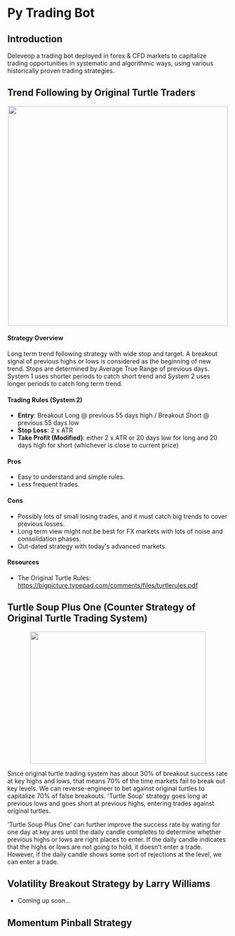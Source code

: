 # Py Trading Bot

## Introduction

Deleveop a trading bot deployed in forex & CFD markets to capitalize trading opportunities in systematic and algorithmic ways, using various historically proven trading strategies.

## Trend Following by Original Turtle Traders

<p align="center">
  <img width="500" height="500" src="https://user-images.githubusercontent.com/41933169/113924806-3f7f0e00-97b8-11eb-918a-b2b2cd8e8e0b.png">
</p>

#### Strategy Overview

Long term trend following strategy with wide stop and target. A breakout signal of previous highs or lows is considered as the beginning of new trend. Stops are determined by Average True Range of previous days. System 1 uses shorter periods to catch short trend and System 2 uses longer periods to catch long term trend.

#### Trading Rules (System 2)

- **Entry**: Breakout Long @ previous 55 days high / Breakout Short @ previous 55 days low
- **Stop Loss**: 2 x ATR
- **Take Profit (Modified)**: either 2 x ATR or 20 days low for long and 20 days high for short (whichever is close to current price)

#### Pros

- Easy to understand and simple rules.
- Less frequent trades.

#### Cons

- Possibly lots of small losing trades, and it must catch big trends to cover previous losses.
- Long term view might not be best for FX markets with lots of noise and consolidation phases.
- Out-dated strategy with today's advanced markets.

#### Resources

- The Original Turtle Rules: https://bigpicture.typepad.com/comments/files/turtlerules.pdf

## Turtle Soup Plus One (Counter Strategy of Original Turtle Trading System)

<p align="center">
  <img width="400" height="300" src="https://user-images.githubusercontent.com/41933169/114104687-59445200-9899-11eb-97f5-94144b5b7824.png">
</p>

Since original turtle trading system has about 30% of breakout success rate at key highs and lows, that means 70% of the time markets fail to break out key levels. We can reverse-engineer to bet against original turtles to capitalize 70% of false breakouts. 'Turtle Soup' strategy goes long at previous lows and goes short at previous highs, entering trades against original turtles.

'Turtle Soup Plus One' can further improve the success rate by wating for one day at key ares until the daily candle completes to determine whether previous highs or lows are right places to enter. If the daily candle indicates that the highs or lows are not going to hold, it doesn't enter a trade. However, if the daily candle shows some sort of rejections at the level, we can enter a trade. 

## Volatility Breakout Strategy by Larry Williams

- Coming up soon...

## Momentum Pinball Strategy


